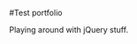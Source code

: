 #Test portfolio

Playing around with jQuery stuff.

<!---
User Stories

Basic functionality using Javascript and jQuery:    

    “I want to see your projects organized like cards, that rearrange as I resize my browser window.”
        “I also want to be able to filter through your portfolio projects using buttons that say things like, ‘HTML & CSS’, ‘Javascript & jQuery’ etc., that make only corresponding projects visible,” (like this page).
        http://isotope.metafizzy.co/

    “I want to see more about your project by clicking on its image, but without leaving the current page. A modal window should appear on top of your page with details about the project I clicked on,” (like this page when you click on “Show”).
    http://www.jacklmoore.com/notes/jquery-modal-tutorial/
--->

